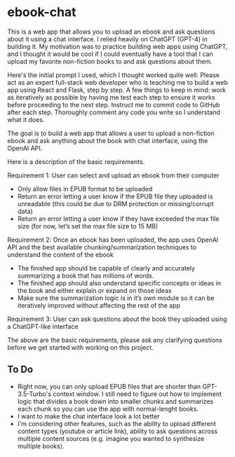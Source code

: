 # ebook-chat
This is a web app that allows you to upload an ebook and ask questions about it using a chat interface. I relied heavily on ChatGPT (GPT-4) in building it. My motivation was to practice building web apps using ChatGPT, and I thought it would be cool if I could eventually have a tool that I can upload my favorite non-fiction books to and ask questions about them.

Here's the initial prompt I used, which I thought worked quite well:
Please act as an expert full-stack web developer who is teaching me to build a web app using React and Flask, step by step. A few things to keep in mind: work as iteratively as possible by having me test each step to ensure it works before proceeding to the next step. Instruct me to commit code to GitHub after each step. Thoroughly comment any code you write so I understand what it does.

The goal is to build a web app that allows a user to upload a non-fiction ebook and ask anything about the book with chat interface, using the OpenAI API. 

Here is a description of the basic requirements.

Requirement 1: User can select and upload an ebook from their computer
* Only allow files in EPUB format to be uploaded
* Return an error letting a user know if the EPUB file they uploaded is unreadable (this could be due to DRM protection or missing/corrupt data)
* Return an error letting a user know if they have exceeded the max file size (for now, let’s set the max file size to 15 MB)

Requirement 2: Once an ebook has been uploaded, the app uses OpenAI API and the best available chunking/summarization techniques to understand the content of the ebook
* The finished app should be capable of clearly and accurately summarizing a book that has millions of words.
* The finished app should also understand specific concepts or ideas in the book and either explain or expand on those ideas
* Make sure the summarization logic is in it’s own module so it can be iteratively improved without affecting the rest of the app

Requirement 3: User can ask questions about the book they uploaded using a ChatGPT-like interface

The above are the basic requirements, please ask any clarifying questions before we get started with working on this project.

## To Do
- Right now, you can only upload EPUB files that are shorter than GPT-3.5-Turbo's context window. I still need to figure out how to implement logic that divides a book down into smaller chunks and summarizes each chunk so you can use the app with normal-lenght books.
- I want to make the chat interface look a lot better
- I'm considering other features, such as the ability to upload different content types (youtube or article link), ability to ask questions across multiple content sources (e.g. imagine you wanted to synthesize multiple books).
